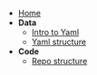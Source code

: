- [Home](README.md)
- **Data**
  - [Intro to Yaml](data/intro-to-yaml.md)
  - [Yaml structure](data/yaml-structure.md)
- **Code**
  - [Repo structure](code/repo-structure.md)
